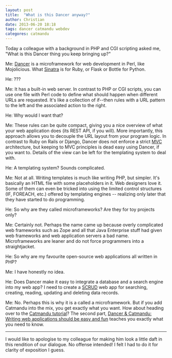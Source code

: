 ```yaml
---
layout: post
title:  "What is this Dancer anyway?"
author: Christian
date: 2013-06-20 18:18
tags: dancer catmandu webdev
categores: catmandu
---
```


Today a colleague with a background in PHP and CGI scripting asked me,
"What is this Dancer thing you keep bringing up?"

Me: [Dancer](http://www.perldancer.org/) is a microframework for web
development in Perl, like Mojolicious. What
[Sinatra](http://en.wikipedia.org/wiki/Sinatra_%28software%29) is for Ruby, or
Flask or Bottle for Python.

He: ???

Me: It has a built-in web server. In contrast to PHP or CGI scripts,
you can use one file with Perl code to define what should happen when
different URLs are requested. It's like a collection of if--then rules
with a URL pattern to the left and the associated action to the right.

He: Why would I want that?

Me: These rules can be quite compact, giving you a nice overview of
what your web application does (its REST API, if you will). More
importantly, this approach allows you to decouple the URL layout from
your program logic. In contrast to Ruby on Rails or Django, Dancer does not
enforce a strict
[MVC](https://en.wikipedia.org/wiki/Model%E2%80%93view%E2%80%93controller)
architecture, but keeping to MVC principles is dead easy using Dancer, if you
want to. Details of the view can be left for the templating system to deal
with.

He: A templating system? Sounds complicated.

Me: Not at all. Writing templates is much like writing PHP, but
simpler. It's basically an HTML file with some placeholders in
it. Web designers love it. Some of them can even be tricked into using the
limited control structures (IF, FOREACH, etc.) offered by templating engines --
realizing only later that they have started to do programming.

He: So why are they called microframeworks? Are they for toy projects only?

Me: Certainly not. Perhaps the name came up because overly complicated
web frameworks such as Zope and all that Java Enterprise stuff had
given web frameworks and web application servers a bad name. Microframeworks
are leaner and do not force programmers into a straightjacket.

He: So why are my favourite open-source web applications all written
in PHP?

Me: I have honestly no idea.

He: Does Dancer make it easy to integrate a database and a search engine into
my web app? I need to create a
[SCRUD](https://en.wikipedia.org/wiki/Create,_read,_update_and_delete) web app
for searching, creating, reading, updating and deleting data records.

Me: No. Perhaps this is why it is a called a microframework. But if you add
Catmandu into the mix, you get exactly what you want. How about heading over to
the [Catmandu tutorial](/tutorial)? The second part, [Dancer & Catmandu:
Writing web applications should be easy and fun](/tutorial/dancer.html) teaches
you exactly what you need to know.


-----

I would like to apologise to my colleague for making him look a
little daft in this rendition of our dialogue. No offense intended! I
felt I had to do it for clarity of exposition I guess.
